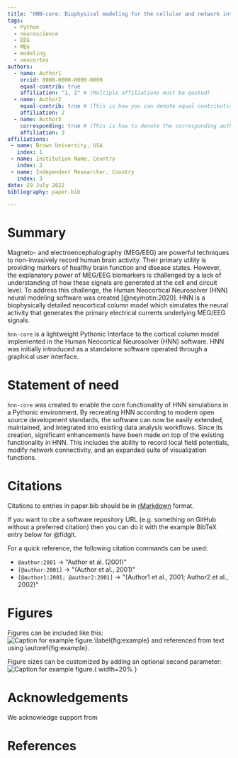 ```yaml
---
title: 'HNN-core: Biophysical modeling for the cellular and network interpretation of human MEG and EEG signals'
tags:
  - Python
  - neuroscience
  - EEG
  - MEG
  - modeling
  - neocortex
authors:
  - name: Author1
    orcid: 0000-0000-0000-0000
    equal-contrib: true
    affiliation: "1, 2" # (Multiple affiliations must be quoted)
  - name: Author2
    equal-contrib: true # (This is how you can denote equal contributions between multiple authors)
    affiliation: 2
  - name: Author3
    corresponding: true # (This is how to denote the corresponding author)
    affiliation: 3
affiliations:
 - name: Brown University, USA
   index: 1
 - name: Institution Name, Country
   index: 2
 - name: Independent Researcher, Country
   index: 3
date: 29 July 2022
bibliography: paper.bib

---
```


# Summary

Magneto- and electroencephalography (MEG/EEG) are powerful techniques to non-invasively record human brain activity. Their primary utility is providing markers of healthy brain function and disease states. However, the explanatory power of MEG/EEG biomarkers is challenged by a lack of understanding of how these signals are generated at the cell and circuit level. To address this challenge, the Human Neocortical Neurosolver (HNN) neural modeling software was created [@neymotin:2020]. HNN is a biophysically detailed neocortical column model which simulates the neural activity that generates the primary electrical currents underlying MEG/EEG signals.

`hnn-core` is a lightweight Pythonic Interface to the cortical column model implemented in the Human Neocortical Neurosolver (HNN) software. HNN was initially introduced as a standalone software operated through a graphical user interface.

# Statement of need

`hnn-core` was created to enable the core functionality of HNN simulations in a Pythonic environment. By recreating HNN according to modern open source development standards, the software can now be easily extended, maintained, and integrated into existing data analysis workflows. Since its creation, significant enhancements have been made on top of the existing functionality in HNN. This includes the ability to record local field potentials, modify network connectivity, and an expanded suite of visualization functions. 


# Citations

Citations to entries in paper.bib should be in
[rMarkdown](http://rmarkdown.rstudio.com/authoring_bibliographies_and_citations.html)
format.

If you want to cite a software repository URL (e.g. something on GitHub without a preferred
citation) then you can do it with the example BibTeX entry below for @fidgit.

For a quick reference, the following citation commands can be used:
- `@author:2001`  ->  "Author et al. (2001)"
- `[@author:2001]` -> "(Author et al., 2001)"
- `[@author1:2001; @author2:2001]` -> "(Author1 et al., 2001; Author2 et al., 2002)"

# Figures

Figures can be included like this:
![Caption for example figure.\label{fig:example}](figure.png)
and referenced from text using \autoref{fig:example}.

Figure sizes can be customized by adding an optional second parameter:
![Caption for example figure.](figure.png){ width=20% }

# Acknowledgements

We acknowledge support from

# References